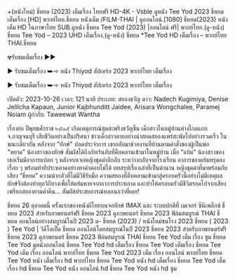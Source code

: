 +(หนังใหม่) ธี่หยด (2023) เต็มเรื่อง ไทยฟรี HD-4K - Vsble
ดูหนัง Tee Yod 2023 ธี่หยด เต็มเรื่อง [HD] พากย์ไทย.ธี่หยด หนังเต็ม /FILM-THAI | ดูออนไลน์.[1080] ธี่หยด(2023) หนังเต็ม HD ในภาษาไทย SUB.ดูหนัง ธี่หยด Tee Yod (2023) |ออนไลน์ ฟรี| พากย์ไทย.(ดู-หนัง) ธี่หยด Tee Yod – 2023 UHD เต็มเรื่อง.(ดู-หนัง) ธี่หยด *Tee Yod HD เต็มเรื่อง – พากย์ไทย THAI.ธี่หยด

✾รับชมเต็มเรื่อง ▶▶

▶ รับชมเต็มเรื่อง ➥➾ หนัง Thiyod สัปเหร่อ 2023 พากย์ไทย เต็มเรื่อง

▶ รับชมเต็มเรื่อง ➥➾ หนัง Thiyod สัปเหร่อ 2023 พากย์ไทย เต็มเรื่อง

เปิดตัว: 2023-10-26 เวลา: 121 นาที ประเภท: สยองขวัญ ดาว: Nadech Kugimiya, Denise Jelilcha Kapaun, Junior Kajbhunditt Jaidee, Arisara Wongchalee, Paramej Noiam ผู้กำกับ: Taweewat Wantha

เรื่องย่อ ปีพุทธศักราช ๒๕๑๕ เกิดเหตุการณ์สุดสะพรึงขวัญขึ้น เด็กสาวในหมู่บ้านห่างไกลแถบ จ.กาญจนบุรี เสียชีวิตอย่างเป็นปริศนา ข่าวเด็กสาวตายอย่างน่าสยดสยองแพร่สะพัดไปอย่างรวดเร็ว ในขณะเดียวกัน หลังจาก "ยักษ์" ปลดประจำการ เขากลับมาช่วยงานที่บ้านตามคำสั่งของผู้เป็นพ่อ "หยาด" น้องสาวของยักษ์ สัมผัสได้ถึงภัยเร้นลับที่คืบคลานเข้ามาในหมู่บ้าน เมื่อ "แย้ม" น้องสาวของเธอเริ่มมีอาการแปลก ๆ หลังจากเจอหญิงชุดดำลึกลับ ระหว่างกลับจากโรงเรียน อาการของแย้มทรุดลงเรื่อย ๆ พร้อมท่าทีประหลาดอย่างหาคำตอบไม่ได้ บทสรุปเรื่องเล่าที่เป็นตำนาน หญิงชุดดำที่มาพร้อมกับเสียง “ธี่หยด” ความน่ากลัวที่ไม่มีวิธีรับมือ ความสยองที่คืบคลานเข้ามาสู่ครอบครัวนี้อย่างไม่มีเหตุผล ยักษ์จึงต้องทำทุกวิถีทางเพื่อให้แย้มหายจากอาการประหลาด และทำให้ครอบครัวมีชีวิตรอดไปจากเสียงเพรียกสยองยามค่ำคืน... สัมผัสประสบการณ์หลอนกว่าที่เคย!

ธี่หยด 26 ตุลาคมนี้ ครั้งแรกของหนังผีไทยบนจอยักษ์ IMAX และ ระบบปกติที่ เมเจอร์ ซีนีเพล็กซ์ ธี่หยด 2023 สำหรับภาพยนตร์ฟรี ธี่หยด 2023 ดูภาพยนตร์ ธี่หยด 2023 ฟิล์มสมบูรณ์ THAI ธี่หยด ออนไลน์อย่างสมบูรณ์ในปี 2023 ด- ธี่หยด (2023) / หนังใหม่ชนโรง 2023 ธี่หยด ( 2023 ) Tee Yod | วิดีโอเป็ด ธี่หยด ออนไลน์โดยสมบูรณ์ในปี 2023 ธี่หยด 2023 สำหรับภาพยนตร์ฟรี ธี่หยด 2023 ดูภาพยนตร์ ธี่หยด 2023 ฟิล์มสมบูรณ์ THAI ธี่หยด Tee Yod เต็ม เรื่อง ซูม ธี่หยด Tee Yod ดูหนังออนไลน์ ธี่หยด Tee Yod hd เต็มเรื่อง ธี่หยด Tee Yod เต็มเรื่อง ธี่หยด Tee Yod เต็ม เรื่อง ออนไลน์ พากย์ไทย ธี่หยด Tee Yod 2023 เต็ม เรื่อง ออนไลน์ พากย์ไทย ธี่หยด Tee Yod หนัง เต็มเรื่อง hd พากย์ไทย ธี่หยด Tee Yod หนัง hd เต็มเรื่อง ธี่หยด Tee Yod เต็ม เรื่อง hd ธี่หยด Tee Yod หนัง ออนไลน์ hd ธี่หยด Tee Yod หนัง hd ซูม

